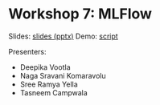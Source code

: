 # Workshop 7: MLFlow

Slides: [slides (pptx)](MLFlow.pptx)
Demo: [script](mlflow.py)

Presenters:
 - Deepika Vootla
 - Naga Sravani Komaravolu
 - Sree Ramya Yella
 - Tasneem Campwala
